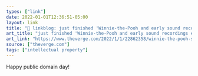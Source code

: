 ```yaml
---
types: ["link"]
date: 2022-01-01T12:36:51-05:00
layout: link
title: "🔗 linkblog: just finished 'Winnie-the-Pooh and early sound recordings enter public domain - The Verge'"
art_title: "just finished 'Winnie-the-Pooh and early sound recordings enter public domain - The Verge"
art_link: "https://www.theverge.com/2022/1/1/22862358/winnie-the-pooh-sun-also-rises-enter-public-domain"
source: ["theverge.com"]
tags: ["intellectual property"]
---
```

Happy public domain day!
